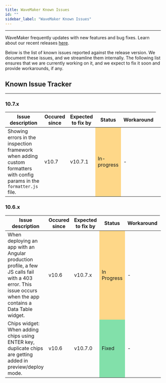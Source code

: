 ```yaml
---
title: WaveMaker Known Issues
id: ""
sidebar_label: "WaveMaker Known Issues"
---
```

---

WaveMaker frequently updates with new features and bug fixes. Learn about our recent releases [here](/learn/wavemaker-release-notes).

Below is the list of known issues reported against the release version. We document these issues, and we streamline them internally. The following list ensures that we are currently working on it, and we expect to fix it soon and provide workarounds, if any.

## Known Issue Tracker

---

### 10.7.x

|Issue description|Occured since|Expected to fix by|Status|Workaround|
|---|---|---|---|---|
|Showing errors in the inspection framework when adding custom formatters with config params in the `formatter.js` file.  |v10.7 | v10.7.1 <td bgcolor="FED788"> In-progress|-  |


### 10.6.x

|Issue description|Occured since|Expected to fix by|Status|Workaround|
|---|---|---|---|---|
|When deploying an app with an Angular production profile, a few JS calls fail with a 403 error. This issue occurs when the app contains a Data Table widget.| v10.6|v10.7.x <td bgcolor="FED788"> In Progress|-|
|Chips widget: When adding chips using ENTER key, duplicate chips are getting added in preview/deploy mode.|v10.6 | v10.7.0 <td bgcolor="82E0AA"> Fixed|-  |
